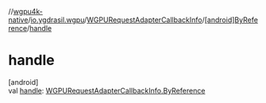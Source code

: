//[wgpu4k-native](../../../../index.md)/[io.ygdrasil.wgpu](../../index.md)/[WGPURequestAdapterCallbackInfo](../index.md)/[[android]ByReference](index.md)/[handle](handle.md)

# handle

[android]\
val [handle](handle.md): [WGPURequestAdapterCallbackInfo.ByReference](../../../io.ygdrasil.wgpu.android/-w-g-p-u-request-adapter-callback-info/-by-reference/index.md)